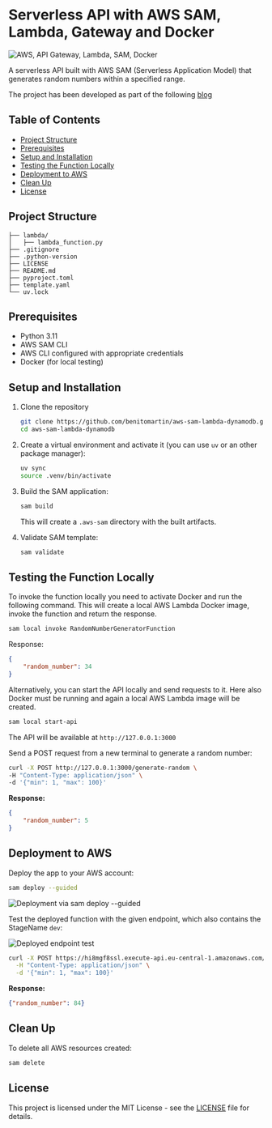 # Serverless API with AWS SAM, Lambda, Gateway and Docker

![AWS, API Gateway, Lambda, SAM, Docker](https://dev-to-uploads.s3.amazonaws.com/uploads/articles/u203ktc46rizncpcn4ev.png)

A serverless API built with AWS SAM (Serverless Application Model) that generates random numbers within a specified range.

The project has been developed as part of the following [blog](https://medium.com/@benitomartin/build-and-deploy-a-serverless-api-with-aws-sam-lambda-gateway-and-docker-35bbb4167439)

## Table of Contents

- [Project Structure](#project-structure)
- [Prerequisites](#prerequisites)
- [Setup and Installation](#setup-and-installation)
- [Testing the Function Locally](#testing-the-function-locally)
- [Deployment to AWS](#deployment-to-aws)
- [Clean Up](#clean-up)
- [License](#license)

## Project Structure

```.
├── lambda/
│   ├── lambda_function.py
├── .gitignore
├── .python-version
├── LICENSE
├── README.md
├── pyproject.toml
├── template.yaml
└── uv.lock
```

## Prerequisites

- Python 3.11
- AWS SAM CLI
- AWS CLI configured with appropriate credentials
- Docker (for local testing)

## Setup and Installation

1. Clone the repository

    ```bash
    git clone https://github.com/benitomartin/aws-sam-lambda-dynamodb.git
    cd aws-sam-lambda-dynamodb
    ```

2. Create a virtual environment and activate it (you can use `uv` or an other package manager):

    ```bash
    uv sync
    source .venv/bin/activate
    ```

3. Build the SAM application:

    ```bash
    sam build
    ```

    This will create a `.aws-sam` directory with the built artifacts.

4. Validate SAM template:

    ```bash
    sam validate
    ```

## Testing the Function Locally

To invoke the function locally you need to activate Docker and run the following command. This will create a local AWS Lambda Docker image, invoke the function and return the response.

```bash
sam local invoke RandomNumberGeneratorFunction
```

Response:

```json
{
    "random_number": 34
}
```

Alternatively, you can start the API locally and send requests to it. Here also Docker must be running and again a local AWS Lambda image will be created.

```bash
sam local start-api
```

The API will be available at `http://127.0.0.1:3000`

Send a POST request from a new terminal to generate a random number:

```bash
curl -X POST http://127.0.0.1:3000/generate-random \
-H "Content-Type: application/json" \
-d '{"min": 1, "max": 100}'
```

**Response:**

```json
{
    "random_number": 5
}
```

## Deployment to AWS

Deploy the app to your AWS account:

```bash
sam deploy --guided
```

![Deployment via sam deploy --guided](https://github.com/user-attachments/assets/242fe9ad-9bde-4446-bd12-e173fab36d19)

Test the deployed function with the given endpoint, which also contains the StageName `dev`:

![Deployed endpoint test](https://github.com/user-attachments/assets/a9d23872-bb5b-4952-a668-b29fe656aa9f)

```bash
curl -X POST https://hi8mgf8ssl.execute-api.eu-central-1.amazonaws.com/dev/generate-random \
  -H "Content-Type: application/json" \
  -d '{"min": 1, "max": 100}'
```

**Response:**

```json
{"random_number": 84}
```

## Clean Up

To delete all AWS resources created:

```bash
sam delete
```

## License

This project is licensed under the MIT License - see the [LICENSE](LICENSE) file for details.
